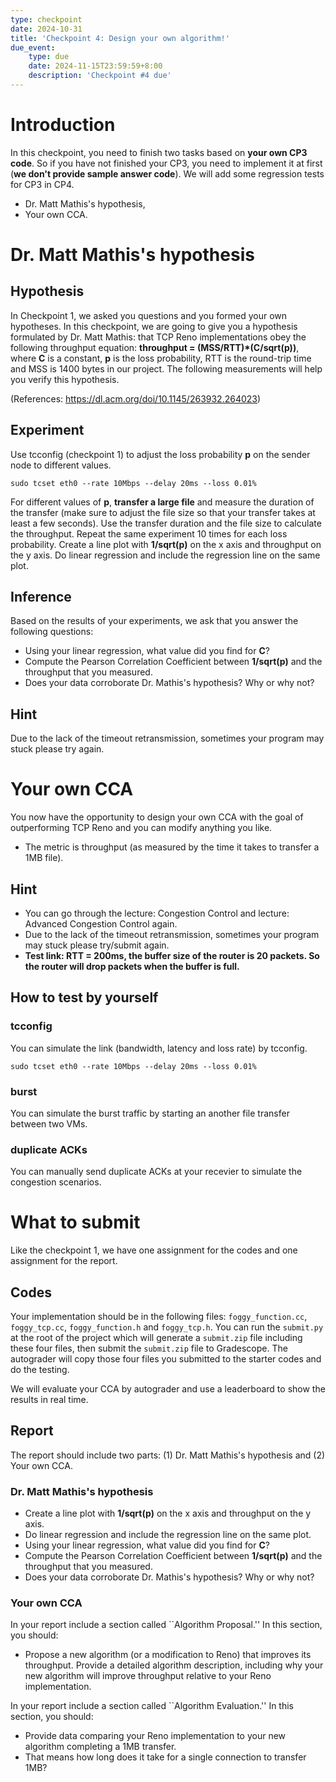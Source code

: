 ```yaml
---
type: checkpoint
date: 2024-10-31
title: 'Checkpoint 4: Design your own algorithm!'
due_event: 
    type: due
    date: 2024-11-15T23:59:59+8:00
    description: 'Checkpoint #4 due'
---
```


# Introduction
In this checkpoint, you need to finish two tasks based on **your own CP3 code**. So if you have not finished your CP3, you need to implement it at first (**we don't provide sample answer code**). We will add some regression tests for CP3 in CP4.

* Dr. Matt Mathis's hypothesis,
* Your own CCA.

# Dr. Matt Mathis's hypothesis
## Hypothesis
In Checkpoint 1, we asked you questions and you formed your own hypotheses. In this checkpoint, we are going to give you a hypothesis formulated by Dr. Matt Mathis: that TCP Reno implementations obey the following throughput equation:
**throughput = (MSS/RTT)*(C/sqrt(p))**, where **C** is a constant, **p** is the loss probability, RTT is the round-trip time and MSS is 1400 bytes in our project. The following measurements will help you verify this hypothesis.

(References: https://dl.acm.org/doi/10.1145/263932.264023)
## Experiment
Use tcconfig (checkpoint 1) to adjust the loss probability **p** on the sender node to different values.
```
sudo tcset eth0 --rate 10Mbps --delay 20ms --loss 0.01%
```
For different values of **p**, **transfer a large file** and measure the duration of the transfer (make sure to adjust the file size so that your transfer takes at least a few seconds). Use the transfer duration and the file size to calculate the throughput. Repeat the same experiment 10 times for each loss probability. Create a line plot with **1/sqrt(p)** on the x axis and throughput on the y axis. Do linear regression and include the regression line on the same plot.

## Inference
Based on the results of your experiments, we ask that you answer the following questions:
* Using your linear regression, what value did you find for **C**?
* Compute the Pearson Correlation Coefficient between **1/sqrt(p)**  and the throughput that you measured.
* Does your data corroborate Dr. Mathis's hypothesis? Why or why not?

## Hint
Due to the lack of the timeout retransmission, sometimes your program may stuck please try again.

# Your own CCA
You now have the opportunity to design your own CCA with the goal of outperforming TCP Reno and you can modify anything you like.
* The metric is throughput (as measured by the time it takes to transfer a 1MB file).

## Hint
* You can go through the lecture: Congestion Control and lecture: Advanced Congestion Control again.
* Due to the lack of the timeout retransmission, sometimes your program may stuck please try/submit again.
* **Test link: RTT = 200ms, the buffer size of the router is 20 packets. So the router will drop packets when the buffer is full.**

## How to test by yourself
### tcconfig
You can simulate the link (bandwidth, latency and loss rate) by tcconfig.
```
sudo tcset eth0 --rate 10Mbps --delay 20ms --loss 0.01%
```
### burst
You can simulate the burst traffic by starting an another file transfer between two VMs.
### duplicate ACKs
You can manually send duplicate ACKs at your recevier to simulate the congestion scenarios.

# What to submit
Like the checkpoint 1, we have one assignment for the codes and one assignment for the report.
## Codes
Your implementation should be in the following files: ```foggy_function.cc```, ```foggy_tcp.cc```, ```foggy_function.h``` and ```foggy_tcp.h```. You can run the `submit.py` at the root of the project which will generate a `submit.zip` file including these four files, then submit the `submit.zip` file to Gradescope. The autograder will copy those four files you submitted to the starter codes and do the testing.

We will evaluate your CCA by autograder and use a leaderboard to show the results in real time.
## Report
The report should include two parts: (1) Dr. Matt Mathis's hypothesis and (2) Your own CCA.
### Dr. Matt Mathis's hypothesis
* Create a line plot with **1/sqrt(p)** on the x axis and throughput on the y axis.
* Do linear regression and include the regression line on the same plot.
* Using your linear regression, what value did you find for **C**?
* Compute the Pearson Correlation Coefficient between **1/sqrt(p)**  and the throughput that you measured.
* Does your data corroborate Dr. Mathis's hypothesis? Why or why not?

### Your own CCA
In your report include a section called ``Algorithm Proposal.'' In this section, you should:
* Propose a new algorithm (or a modification to Reno) that improves its throughput. Provide a detailed algorithm description, including why your new algorithm will improve throughput relative to your Reno implementation.

In your report include a section called ``Algorithm Evaluation.'' In this section, you should:
* Provide data comparing your Reno implementation to your new algorithm completing a 1MB transfer.
* That means how long does it take for a single connection to transfer 1MB?

<!-- * Provide data comparing your Reno implementation to your new algorithm completing a 20MB transfer. Compare the following properties of both algorithms:
    1. How long does it take for a single connection to transfer 20MB?
    2. How long does it take for two connections, sharing the same link, to transfer 20MB each? 
    2. What is the Jain's Fairness Index when the two connections compete?

We will not rank your result by the fairness and we just want you to have a basic sense of fairness (e.g., how to evaluate fairness). So we will accept any reasonable result.

Jain's Fairness Index (JFI) is a measure of how fairly a set of entities share some resource: $$ J(x_1, x_2, \ldots, x_n) = \frac{(\sum_{i=1}^{n}{x_i})^2}{n \cdot \sum_{i=i}^{n}{x_i^2}} $$, where $$x_i$$ is the resource allocation assigned to entity $i$ (e.g., throughput). JFI values range from $$\frac{1}{n}$$ (very unfair) to 1 (perfectly fair). -->